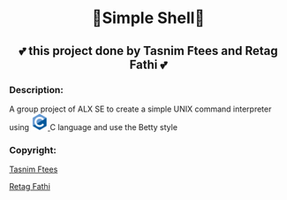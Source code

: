 <h1 align="center">🐚Simple Shell🐚</h1>
  
<h2 align="center" >💕 this project done by Tasnim Ftees and Retag Fathi 💕</h2>

<h3 align="left"> Description:</h3>
<p align="left">A group project of ALX SE to create a simple UNIX command interpreter using <a href="https://www.cprogramming.com/" target="_blank" rel="noreferrer"> <img src="https://raw.githubusercontent.com/devicons/devicon/master/icons/c/c-original.svg" alt="c" width="30" height="30"/> </a>C language and use the Betty style</p>
<h3 align= "left">Copyright:</h3>
<p align="left"><a href="https://github.com/somaftees"target="_blank">Tasnim Ftees</a></p>
<p align="left"><a href="https://github.com/RetagFathiAs"target="_blank">Retag Fathi</a></p>
